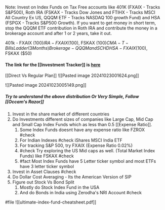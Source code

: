 Note: Invest on Index Funds on Tax Free accounts like 401K (FXAIX - Tracks S&P500), Roth IRA (FSKAX - Tracks Dow Jones and FTIHX - Tracks MSCI All Country Ex US, QQQM ETF - Tracks NASDAQ 100 growth Fund) and HSA (FSPGX - Tracks S&P500 Growth). 
If you want to get money in short term, stop the QQQM ETF contribution in Roth IRA and contribute the money in a brokerage account and after 1 or 2 years, take it out. 

401k - FXAIX ($100)
IRA - FXAIX ($100), FSKAX ($100)
CMA - T-Bills Ladder (3 Months) 
Brokerage - QQQM and SCHD
HSA - FXAIX ($100), FSKAX ($50)
#### The link for the [[Investment Tracker]] is [here](https://docs.google.com/spreadsheets/d/1fnnZy6v5bOmIaqcyXcU5uNPuYpWfIYN_/edit?usp=sharing&ouid=116001508681190488244&rtpof=true&sd=true)


[[Direct Vs Regular Plan]]
![[Pasted image 20241023001624.png]]

![[Pasted image 20241023005149.png]]

##### Try to understand the above distribution Or Very Simple, Follow [[Occam's Razor]]

1. Invest in the share market of different countries
2. Do Investments different sizes of companies like Large Cap, Mid Cap and Small Cap Index Funds which as less than 0.5 [[Expense Ratio]]. 
	1. Some Index Funds doesnt have any expense ratio like FZROX #check  
	2. For Indian Indexes #check iShares MSCI India ETF
	3. For tracking S&P 500, try FXAIX (Expense Ratio 0.02%)
	4. #check Try exploring the US Mid caps as well. (Total Market Index Funds) like FSKAX #check 
	5. #fact Most Index Funds have 5 Letter ticker symbol and most ETFs have 3 letter ticker symbol
3. Invest in Asset Clauses #check 
4. Do Dollar Cost Averaging - Its the American Version of SIP
5. Figure out Stock Vs Bond Split 
	1. Mostly do Stock Index Fund in the USA
	2. And do Bonds in India using Zerodha's NRI Account #check 

#file ![[ultimate-index-fund-cheatsheet.pdf]]

